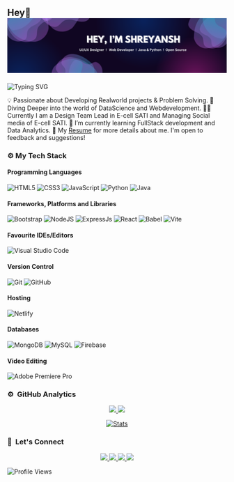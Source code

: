 ## Hey👋 ![Banner](https://github.com/shreyanshs31/shreyanshs31/blob/main/Github%20Banner.png)
![Typing SVG](https://readme-typing-svg.herokuapp.com?font=comfortaa&color=ffffff&size=24&width=500&lines=👋Nice+to+meet+you;🧑🏻‍💻Web+Developer;📦UI/UX+Designer;📖DataScience+Student;📷Social+Media+Manager)

💡   Passionate about Developing Realworld projects & Problem Solving.
🧠   Diving Deeper into the world of DataScience and Webdevelopment.
🧑‍🏭   Currently I am a Design Team Lead in E-cell SATI and Managing Social media of E-cell SATI.
🌱   I’m currently learning FullStack development and Data Analytics.
📄   My [Resume](https://github.com/shreyanshs31/shreyanshs31/blob/main/R%C3%A9sum%C3%A9.pdf) for more details about me. I'm open to feedback and suggestions!

### ⚙️  My Tech Stack
#### Programming Languages
![HTML5](https://skillicons.dev/icons?i=html)
![CSS3](https://skillicons.dev/icons?i=css)
![JavaScript](https://skillicons.dev/icons?i=js)
![Python](https://skillicons.dev/icons?i=python)
![Java](https://skillicons.dev/icons?i=java)

#### Frameworks, Platforms and Libraries

![Bootstrap](https://skillicons.dev/icons?i=bootstrap)
![NodeJS](https://skillicons.dev/icons?i=nodejs)
![ExpressJs](https://skillicons.dev/icons?i=express)
![React](https://skillicons.dev/icons?i=react)
![Babel](https://skillicons.dev/icons?i=babel)
![Vite](https://skillicons.dev/icons?i=vite)

#### Favourite IDEs/Editors

![Visual Studio Code](https://skillicons.dev/icons?i=vscode)


#### Version Control

![Git](https://skillicons.dev/icons?i=git)
![GitHub](https://skillicons.dev/icons?i=github)

#### Hosting

![Netlify](https://skillicons.dev/icons?i=netlify)

#### Databases

![MongoDB](https://skillicons.dev/icons?i=mongodb)
![MySQL](https://skillicons.dev/icons?i=mysql)
![Firebase](https://skillicons.dev/icons?i=firebase)

#### Video Editing
![Adobe Premiere Pro](https://skillicons.dev/icons?i=pr)

### ⚙️ &nbsp;GitHub Analytics

<p align="center">
  <a href="https://github.com/shreyanshs31">
    <img height="180em" src="https://github-readme-stats-eight-theta.vercel.app/api?username=shreyanshs31&show_icons=true&theme=algolia&include_all_commits=true&count_private=true"/>
    <img height="180em" src="https://github-readme-stats-eight-theta.vercel.app/api/top-langs/?username=shreyanshs31&layout=compact&langs_count=8&theme=algolia"/>
  </a>
</p>

<p align="center">
  <a href = "https://github.com/shreyanshs31">
    <img src = "https://github-stats-alpha.vercel.app/api/?username=shreyanshs31&cc=333333&tc=ffffff&ic=4B8BDA" alt = "Stats"/>
  </a>
</p>

### 👋 &nbsp;Let's Connect
<p align="center">
  <a href="https://www.linkedin.com/in/shreyansh-shukla-5970b3247/">
        <img
            height="25"
            src="https://img.shields.io/badge/linkedin-%230077B5.svg?style=for-the-badge&logo=linkedin&logoColor=white"
        />
  </a>
  <a href="https://x.com/ShreyanshS31">
        <img
            height="25"
            src="https://img.shields.io/badge/Twitter-1DA1F2?style=for-the-badge&logo=twitter&logoColor=white"
        />
  </a>
  <a href="mailto:shreyansh.shukla.3101@gmail.com">
        <img
            height="25"
            src="https://img.shields.io/badge/Gmail-D14836?style=for-the-badge&logo=gmail&logoColor=white"
        />
  </a>
    <a href="https://github.com/shreyanshs31">
        <img
            height="25"
            src="https://img.shields.io/badge/github-%23121011.svg?style=for-the-badge&logo=github&logoColor=white"
        />
    </a>
</p>

![Profile Views](https://komarev.com/ghpvc/?username=shreyanshs31&color=blue&style=flat&label=Profile+Views&base=1000)

<!--
**shreyanshs31/shreyanshs31** is a ✨ _special_ ✨ repository because its `README.md` (this file) appears on your GitHub profile.

Here are some ideas to get you started:

- 🔭 I’m currently working on ...
- 🌱 I’m currently learning ...
- 👯 I’m looking to collaborate on ...
- 🤔 I’m looking for help with ...
- 💬 Ask me about ...
- 📫 How to reach me: ...
- 😄 Pronouns: ...
- ⚡ Fun fact: ...
-->
